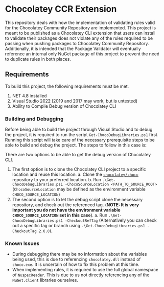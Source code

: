 # Chocolatey CCR Extension

This repository deals with how the implementation of validating rules valid for the Chocolatey Community Repository are implemented.
This project is meant to be published as a Chocolatey CLI extension that users can install to validate their packages does not violate
any of the rules required to be passing when pushing packages to Chocolatey Community Repository. Additionally, it is intended that the
Package Validator will eventually reference an internal only NuGet package of this project to prevent the need to duplicate rules in both
places.

## Requirements

To build this project, the following requirements must be met.

1. NET 4.8 installed
2. Visual Studio 2022 (2019 and 2017 may work, but is untested)
3. Ability to Compile Debug version of Chocolatey CLI

### Building and Debugging

Before being able to build the project through Visual Studio and to debug the project, it is required to run the script `Get-ChocoDebugLibraries.ps1` first.
Running this script will take care of the necessary prerequisite steps to be able to build and debug the project.
The steps to follow in this case is:

There are two options to be able to get the debug version of Chocolatey CLI.

1. The first option is to clone the Chocolatey CLI project to a specific location and reuse this location.
  a. Clone the [`chocolatey/choco`](https://github.com/chocolatey/choco) repository to your preferred location.
  b. Run `.\Get-ChocoDebugLibraries.ps1 -ChocoSourceLocation <PATH_TO_SOURCE_ROOT>` (`ChocoSourceLocation` may be defined as the environment variable `CHOCO_SOURCE_LOCATION`)
2. The second option is to let the debug script clone the necessary repository, and check out the referenced tag. (**NOTE: It is very important you do not have the environment variable `CHOCO_SOURCE_LOCATION` set in this case**).
  a. Run `.\Get-ChocoDebugLibraries.ps1 -CheckoutRefTag` (Alternatively you can check out a specific tag or branch using `.\Get-ChocoDebugLibraries.ps1 -CheckoutTag 2.0.0`).

### Known Issues

- During debugging there may be no information about the variables being used, this is due to referencing `chocolatey.dll` instead of `choco.exe`. It is uncertain of how to fix this problem at this time.
- When implementing rules, it is required to use the full global namespace of `NuspecReader`. This is due to us not directly referencing any of the `NuGet.Client` libraries ourselves.
